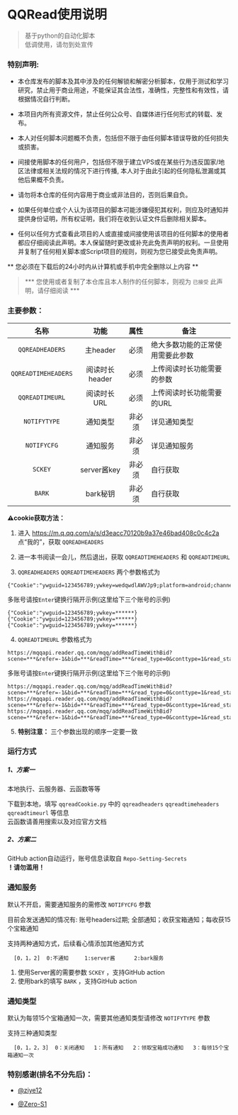 # QQRead使用说明

> 基于python的自动化脚本  
> 低调使用，请勿到处宣传  


### 特别声明:

- 本仓库发布的脚本及其中涉及的任何解锁和解密分析脚本，仅用于测试和学习研究，禁止用于商业用途，不能保证其合法性，准确性，完整性和有效性，请根据情况自行判断。

- 本项目内所有资源文件，禁止任何公众号、自媒体进行任何形式的转载、发布。

- 本人对任何脚本问题概不负责，包括但不限于由任何脚本错误导致的任何损失或损害。

- 间接使用脚本的任何用户，包括但不限于建立VPS或在某些行为违反国家/地区法律或相关法规的情况下进行传播, 本人对于由此引起的任何隐私泄漏或其他后果概不负责。

- 请勿将本仓库的任何内容用于商业或非法目的，否则后果自负。

- 如果任何单位或个人认为该项目的脚本可能涉嫌侵犯其权利，则应及时通知并提供身份证明，所有权证明，我们将在收到认证文件后删除相关脚本。

- 任何以任何方式查看此项目的人或直接或间接使用该项目的任何脚本的使用者都应仔细阅读此声明。本人保留随时更改或补充此免责声明的权利。一旦使用并复制了任何相关脚本或Script项目的规则，则视为您已接受此免责声明。

 ** 您必须在下载后的24小时内从计算机或手机中完全删除以上内容 **  
> *** 您使用或者复制了本仓库且本人制作的任何脚本，则视为 `已接受` 此声明，请仔细阅读 *** 



### 主要参数：

| 名称                 | 功能           | 属性   | 备注                            |  
| :------------------: | :-----------: | :----: | ------------------------------ | 
| `QQREADHEADERS`      | 主header      | 必须   | 绝大多数功能的正常使用需要此参数  | 
| `QQREADTIMEHEADERS`  | 阅读时长header | 必须   | 上传阅读时长功能需要的参数       |  
| `QQREADTIMEURL`      | 阅读时长URL    | 必须   | 上传阅读时长功能需要的URL        | 
| `NOTIFYTYPE`         | 通知类型       | 非必须 | 详见通知类型                    |  
| `NOTIFYCFG`          | 通知服务       | 非必须 | 详见通知服务                    | 
| `SCKEY`              | server酱key   | 非必须 | 自行获取                        | 
| `BARK`               | bark秘钥      | 非必须 | 自行获取                        | 


**⚠️cookie获取方法：**

1. 进入 https://m.q.qq.com/a/s/d3eacc70120b9a37e46bad408c0c4c2a  点“我的”，获取 `QQREADHEADERS` 

2. 进一本书阅读一会儿，然后退出，获取 `QQREADTIMEHEADERS` 和 `QQREADTIMEURL` 

3. `QQREADHEADERS` `QQREADTIMEHEADERS` 两个参数格式为


  ```
{"Cookie":"ywguid=123456789;ywkey=wedqwdlAWVJp9;platform=android;channel=mqqmina;mpVersion=0.30.0;qq_ver=8.4.18.4945;os_ver=Android10......}
  ```

多账号请按`Enter`键换行隔开示例(这里给下三个账号的示例)

  ```
{"Cookie":"ywguid=123456789;ywkey=******}
{"Cookie":"ywguid=123456789;ywkey=******}
{"Cookie":"ywguid=123456789;ywkey=******}
  ```
  
4. `QQREADTIMEURL` 参数格式为

```
https://mqqapi.reader.qq.com/mqq/addReadTimeWithBid?scene=***&refer=-1&bid=***&readTime=***&read_type=0&conttype=1&read_status=0&chapter_info=%5B%7B%221%22%3A%7B%22readTime%22%3A***%2C%22pay_status%22%3A0%7D%7D%5D&sp=-1
```

多账号请按`Enter`键换行隔开示例(这里给下三个账号的示例)

  ```
https://mqqapi.reader.qq.com/mqq/addReadTimeWithBid?scene=***&refer=-1&bid=***&readTime=***&read_type=0&conttype=1&read_status=0&chapter_info=%5B%7B%221%22%3A%7B%22readTime%22%3A***%2C%22pay_status%22%3A0%7D%7D%5D&sp=-1
https://mqqapi.reader.qq.com/mqq/addReadTimeWithBid?scene=***&refer=-1&bid=***&readTime=***&read_type=0&conttype=1&read_status=0&chapter_info=%5B%7B%221%22%3A%7B%22readTime%22%3A***%2C%22pay_status%22%3A0%7D%7D%5D&sp=-1
https://mqqapi.reader.qq.com/mqq/addReadTimeWithBid?scene=***&refer=-1&bid=***&readTime=***&read_type=0&conttype=1&read_status=0&chapter_info=%5B%7B%221%22%3A%7B%22readTime%22%3A***%2C%22pay_status%22%3A0%7D%7D%5D&sp=-1
  ```
  
5. **特别注意：** 三个参数出现的顺序一定要一致

### 运行方式

##### 1、方案一 

本地执行、云服务器、云函数等等

下载到本地，填写 `qqreadCookie.py` 中的 `qqreadheaders` `qqreadtimeheaders` `qqreadtimeurl` 等信息  
云函数请善用搜索以及对应官方文档

##### 2、方案二

GitHub action自动运行，账号信息读取自 `Repo-Setting-Secrets`  
**！请勿滥用！**



### 通知服务

默认不开启，需要通知服务的需修改 `NOTIFYCFG` 参数

目前会发送通知的情况有: 账号headers过期; 全部通知；收获宝箱通知；每收获15个宝箱通知  

支持两种通知方式，后续看心情添加其他通知方式

```
  [0，1，2]  0:不通知     1:server酱      2:bark服务
```

1. 使用Server酱的需要参数 `SCKEY` ，支持GitHub action
2. 使用bark的填写 `BARK` ，支持GitHub action

### 通知类型

默认为每领15个宝箱通知一次，需要其他通知类型请修改 `NOTIFYTYPE` 参数

支持三种通知类型

```
  [0，1，2，3]  0：关闭通知   1：所有通知   2：领取宝箱成功通知   3：每领15个宝箱通知一次
```

### 特别感谢(排名不分先后)：
* [@ziye12](https://github.com/ziye12)

* [@Zero-S1](https://github.com/Zero-S1)

